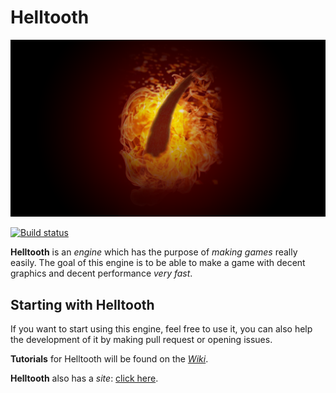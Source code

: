 # Helltooth

![Helltooth](/logo/logo.png?raw=true "Helltooth")

[![Build status](https://ci.appveyor.com/api/projects/status/yqes1a5gyu52ggtt?svg=true)](https://ci.appveyor.com/project/raresica1234/helltooth)

**Helltooth** is an *engine* which has the purpose of *making games* really easily. The goal of this engine is to be able to make a game with decent graphics and decent performance *very fast*.

## Starting with Helltooth
If you want to start using this engine, feel free to use it, you can also help the development of it by making pull request or opening issues.

**Tutorials** for Helltooth will be found on the [*Wiki*](https://github.com/raresica1234/Helltooth/wiki).

**Helltooth** also has a *site*: [click here](http://raresica1234.github.io/Helltooth/).